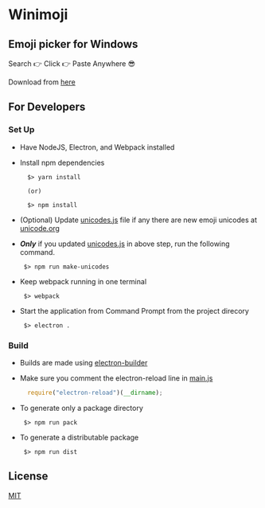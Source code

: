 # Winimoji

## Emoji picker for Windows

Search :point_right: Click :point_right: Paste Anywhere :sunglasses:

Download from [here](https://saisandeepvaddi.github.io/winimoji/)


## For Developers

### Set Up

- Have NodeJS, Electron, and Webpack installed

- Install npm dependencies
  ```shell
    $> yarn install

    (or)

    $> npm install
  ```


- (Optional) Update [unicodes.js](/renderer/actions/unicodes.js) file if any there are new emoji unicodes at [unicode.org](1)

- **_Only_** if you updated [unicodes.js](/renderer/actions/unicodes.js) in above step, run the following command. 
  ```shell
   $> npm run make-unicodes
  ```

- Keep webpack running in one terminal

  ```shell
   $> webpack
  ```

- Start the application from Command Prompt from the project direcory

  ```shell
   $> electron .
  ```

### Build

- Builds are made using [electron-builder](2)

- Make sure you comment the electron-reload line in [main.js](/main.js)

  ```js
    require("electron-reload")(__dirname);
  ```

- To generate only a package directory

  ```shell
   $> npm run pack
  ```

- To generate a distributable package

  ```shell
   $> npm run dist
  ```


## License

[MIT](/LICENSE) 


[1]: 'http://unicode.org/emoji/charts/full-emoji-list.html'
[2]: 'https://www.npmjs.com/package/electron-builder
